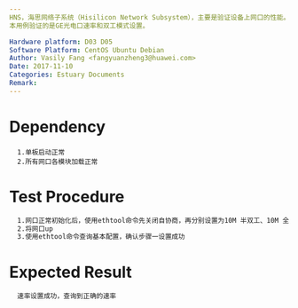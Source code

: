 ```yaml
---
HNS，海思网络子系统（Hisilicon Network Subsystem），主要是验证设备上网口的性能。
本用例验证的是GE光电口速率和双工模式设置。

Hardware platform: D03 D05  
Software Platform: CentOS Ubuntu Debian 
Author: Vasily Fang <fangyuanzheng3@huawei.com>  
Date: 2017-11-10
Categories: Estuary Documents  
Remark:
---
```


# Dependency
```
  1.单板启动正常
  2.所有网口各模块加载正常
```

# Test Procedure
```bash
  1.网口正常初始化后，使用ethtool命令先关闭自协商，再分别设置为10M 半双工、10M 全双工、100M 半双工、100M 全双工、1000M 全双工，命令执行成功，设置为1000M 半双工，命令返回不支持此模式
  2.将网口up
  3.使用ethtool命令查询基本配置，确认步骤一设置成功
```

# Expected Result
```bash
  速率设置成功，查询到正确的速率
```
